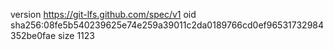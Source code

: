 version https://git-lfs.github.com/spec/v1
oid sha256:08fe5b540239625e74e259a39011c2da0189766cd0ef96531732984352be0fae
size 1123
